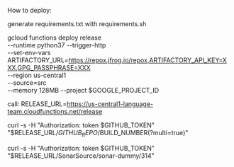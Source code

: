 How to deploy:

generate requirements.txt with requirements.sh

gcloud functions deploy release \
  --runtime python37 --trigger-http \
  --set-env-vars ARTIFACTORY_URL=https://repox.jfrog.io/repox,ARTIFACTORY_API_KEY=XXX,GPG_PASSPHRASE=XXX \
  --region us-central1 \
  --source=src \
  --memory 128MB --project $GOOGLE_PROJECT_ID

call: 
RELEASE_URL=https://us-central1-language-team.cloudfunctions.net/release

curl -s -H "Authorization: token $GITHUB_TOKEN" "$RELEASE_URL/$GITHUB_REPO/$BUILD_NUMBER(?multi=true)"

curl -s -H "Authorization: token $GITHUB_TOKEN" "$RELEASE_URL/SonarSource/sonar-dummy/314"